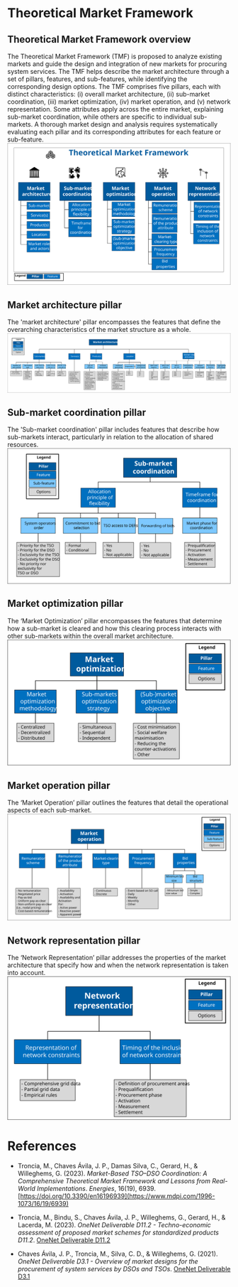 # Theoretical Market Framework
## Theoretical Market Framework overview
The Theoretical Market Framework (TMF) is proposed to analyze existing markets and guide the design and integration of new markets for procuring system services. The TMF helps describe the market architecture through a set of pillars, features, and sub-features, while identifying the corresponding design options.
The TMF comprises five pillars, each with distinct characteristics: (i) overall market architecture, (ii) sub-market coordination, (iii) market optimization, (iv) market operation, and (v) network representation. Some attributes apply across the entire market, explaining sub-market coordination, while others are specific to individual sub-markets. A thorough market design and analysis requires systematically evaluating each pillar and its corresponding attributes for each feature or sub-feature.
![Theoretical_Market_Framework overview](docs/source/images/TMF_00_All_Pillars.svg)
## Market architecture pillar
The 'market architecture' pillar encompasses the features that define the overarching characteristics of the market structure as a whole.
![Theoretical_Market_Framework overview](docs/source/images/TMF_01_Architecture.svg)
## Sub-market coordination pillar
The 'Sub-market coordination' pillar includes features that describe how sub-markets interact, particularly in relation to the allocation of shared resources.
![Theoretical_Market_Framework overview](docs/source/images/TMF_02_Coord.svg)
## Market optimization pillar
The ‘Market Optimization’ pillar encompasses the features that determine how a sub-market is cleared and how this clearing process interacts with other sub-markets within the overall market architecture.
![Theoretical_Market_Framework overview](docs/source/images/TMF_03_Opt.svg)
## Market operation pillar
The ‘Market Operation’ pillar outlines the features that detail the operational aspects of each sub-market.
![Theoretical_Market_Framework overview](docs/source/images/TMF_04_Ope.svg)
## Network representation pillar
The ‘Network Representation’ pillar addresses the properties of the market architecture that specify how and when the network representation is taken into account.
![Theoretical_Market_Framework overview](docs/source/images/TMF_05_Net.svg)

# References
- Troncia, M., Chaves Ávila, J. P., Damas Silva, C., Gerard, H., & Willeghems, G. (2023). *Market-Based TSO–DSO Coordination: A Comprehensive Theoretical Market Framework and Lessons from Real-World Implementations*. *Energies*, 16(19), 6939. [https://doi.org/10.3390/en16196939](https://www.mdpi.com/1996-1073/16/19/6939)

- Troncia, M., Bindu, S., Chaves Ávila, J. P., Willeghems, G., Gerard, H., & Lacerda, M. (2023). *OneNet Deliverable D11.2 - Techno-economic assessment of proposed market schemes for standardized products D11.2*. [OneNet Deliverable D11.2](https://www.onenet-project.eu/wp-content/uploads/2024/01/OneNet_D11.2_V1.0.pdf)

- Chaves Ávila, J. P., Troncia, M., Silva, C. D., & Willeghems, G. (2021). *OneNet Deliverable D3.1 - Overview of market designs for the procurement of system services by DSOs and TSOs*. [OneNet Deliverable D3.1](https://ec.europa.eu/research/participants/documents/downloadPublic?documentIds=080166e5df2250db&appId=PPGMS)
